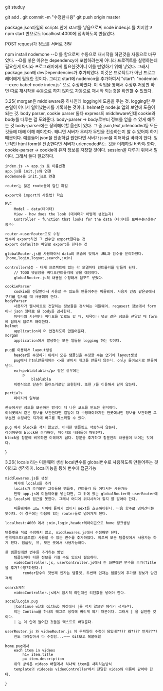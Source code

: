 git studuy

git add .
git commit -m "수정한내용"
git push origin master

package.json파일의 scripts 안에 start를 넣음으로써 node index.js 를 치지않고 npm start 만으로도 localhost:4000에 접속하도록 만들었다.

POST request가 정보를 서버로 전달

<!-- 수동으로 재시작하는 부분을 자동으로 되게끔 수정한 내역을 밑에 적어놓았다. -->
npm install nodemone --D 를 함으로써 수동으로 재시작을 하던것을 자동으로 바꾸었다. --D를 넣은 이유는 dependency에 포함하려는게 아니라
프로젝트를 실행하는데 필요한게 아니라 프로그래머에게 필요한것이니 이를 반영하기 위해 넣었다.
그래서 package.json에 devDependencies가 추가되었다.
이것은 프로젝트가 아닌 프로그래머에게 필요한 것이다.
그리고 start에 nodemon을 추가하여서  "start": "nodemon --exec babel-node index.js" 으로 수정하였다.
이 작업을 통해서 수정후 저장만 하면 따로 재시작을 수동으로 하지 않아도 자동으로 재시작 되는것을 확인할 수 있었다.

3.25{
    morgan은 middleware중 하나인데 logging에 도움을 주는 것.
        logging란 무슨일이 어디서 일어났는지를 기록하는 것이다.
    helmet은 node.js 앱의 보안에 도움이 되는 것.
    body parser, cookie parser 둘다 express의 middleware인데 cookie와 body를 다루는 걸 도와준다.
        body-parser -> body로부터 정보를 얻을 수 있게 해주는 것
            body-parser에는 정의해야할 옵션이 있다. 그 중 json,text,urlencoded등 모든 것들에 대해 이해 해야한다. 왜냐면 서버가 우리가 무엇을 전송하는지 알 수 있어야 하기 때문이다. 예를들어 json을 전송하길 원한다면 서버가 json을 이해하길 바라야 한다. 일반적인 html form을 전송한다면 서버가 urlencoded라는 것을 이해하길 바라야 한다.
        cookie-parser -> cookie에 유저 정보를 저장할 것이다. session을 다루기 위해서 말이다.
        그래서 둘다 필요하다.
    
    index.js -> app.js 로 이름변경
    app.js를 init.js와 연결
    nodemone을 init.js로 연결

    router는 많은 route들이 담긴 파일

    export와 import의 사용법? 학습

    MVC
        Model - data(데이터)
        View - how does the look (데이터가 어떻게 생겼는지)
        Controller - function that looks for the data (데이터를 보여주는?찾는? 함수)
    
    router->userRouter으로 수정
    변수에 export하면 그 변수만 export한다는 것
    export default는 파일로 export를 한다는 것

    globalRouter.js를 사용하여서 data의 모습에 맞춰서 URL과 함수를 분리하였다.
    (home,login,logout,search,join)

    controller생성 - 대개 프로젝트에 있는 각 모델마다 컨트롤러를 만들게 된다.
        // TODO 댓글창을 비디오컨트롤러에 넣을 예정이다.
        globalRouter.js의 내용을 수정해서 임포트 넣었다.

    cookieParser
        cookie를 전달받아서 사용할 수 있도록 만들어주는 미들웨어. 사용자 인증 같은곳에서 쿠키를 검사할 때 사용해야 한다.
    bodyParser
        사용자가 웹사이트로 전달하는 정보들을 검사하는 미들웨어. requsest 정보에서 form이나 json 형태로 된 body를 검사한다.
        아바타의 사진이나 비디오를 업로드 할 때, 제목이나 댓글 같은 정보를 전달할 때 form에 담아서 업로드 해야한다.
    helmet
        application이 더 안전하도록 만들어준다.
    morgan
        application에서 발생하는 모든 일들을 logging 하는 것이다.

    pug를 이용해서 layout생성
        header를 수정하기 위해서 모든 탬플릿을 수정할 수는 없기에 layout생성
        pug에서 html만들때에는 <>를 넣어서 태그를 만들지 않는다. only 들여쓰기로 만들어 낸다.
        ex)<p>blablabla</p> 같은 경우에는
            p
                blablabla
        이런식으로 단순히 들여쓰기로만 표현한다. 또한 /를 이용해서 닫지 않는다.
    
    partials
        페이지의 일부분

    한곳에서만 정보를 보관하는 방식이 더 나은 코드를 만드는 원칙이다.
    여러곳에서 같은 정보를 보관한다면 일일이 다 수정해야하지만 한곳에서만 정보를 보관하면 그 부분만 수정하면 되기에 버그를 최소화할 수 있다.

    pug 에서 block을 적지 않으면, 어떠한 템플릿도 작동하지 않는다.
    레이아웃에 block을 추가해야, 페이지의 내용들이 채워진다.
    block을 창문에 비유하면 이해하기 쉽다. 창문을 추가하고 창문안의 내용물이 보이는 것이다.
}

3.26{
    locals 라는 미들웨어 생성
        local변수를 global변수로 사용하도록 만들어주는 것이라고 생각하자.
        local기능을 통해 변수에 접근가능
    
    middlewares.js를 생성
        여기에 locals를 추가
        locals가 추가되면 그것들을 템플릿, 컨트롤러 등 어디서든 사용가능
        만약 app.js에 미들웨어를 넣는다면, 그 위에 있는 globalRouter와 userRouter에서는 locals에 접근을 못한다. 그래서 어디에 위치시켜야 할지 잘 알아야 한다.

        미들웨어는 코드 사이에 들어가 있어서 next를 호출해야한다. 다음 함수로 넘어간다는 뜻이다. 이 경우에는 다음에 있는 router들로 넘어가게 된다.

    localhost:4000 에서 join,login,header의아이콘으로 home 링크생성

    템플릿을 직접 수정하지 않고, middlewares.js에서 수정하면 된다.
    전역적으로(글로벌) 사용할 수 있는 변수를 추가하였다. 이로써 모든 템플릿에서 사용가능 하게 됬다. 템플릿, 뷰, 모든 곳에서 사용가능하다.

    한 템플릿에만 변수를 추가하는 방법
        템플릿마다 다른 정보를 가질 수도 있으니 필요하다.
        videoController.js, userController.js에서 한 화면에만 변수를 추가(Title을 추가?수정?하였다.)
            render함수의 첫번째 인자는 템플릿, 두번째 인자는 템플릿에 추가할 정보가 담긴 객체
    
    search제작
        videoController.js에서 암시적 리턴대신 리턴값을 넣어야 한다.

    socailLogin.pug
        |Continue with Github 이것에서 |을 적지 않으면 에러가 생겨난다.
        이는 Continu를 하나의 태그로 생각해 버리게 되기 때문이다. 그래서 | 을 삽인한 것이다.
        | 는 이 안에 들어간 것들을 텍스트로 바꿔준다.
    
    userRouter.js 와 videoRouter.js 이 두파일이 수정이 되있네???? 왜???? 언제????
        진도 따라잡아서 다 수정함...ㅡㅡ Git보고 복붙해왔
    
    home.pug에서
        each item in videos
            h1= item.title
            p= item.description
        위의 방식은 videos 배열에서 하나씩 item을 처리하는방식
        template의 videos는 videoController에서 전달한 video와 이름이 같아야 한다.
}